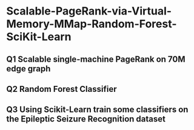 # Scalable-PageRank-via-Virtual-Memory-MMap-Random-Forest-SciKit-Learn

## Q1 Scalable single-machine PageRank on 70M edge graph
## Q2 Random Forest Classifier
## Q3 Using Scikit-Learn train some classifiers on the Epileptic Seizure Recognition dataset
